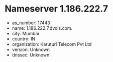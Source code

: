 # Nameserver 1.186.222.7

* as_number: 17443
* name: 1.186.222.7.dvois.com.
* city: Mumbai
* country: IN
* organization: Karuturi Telecom Pvt Ltd
* version: Unknown
* dnssec: Unknown
